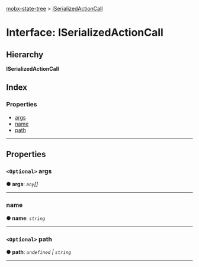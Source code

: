 [mobx-state-tree](../README.md) > [ISerializedActionCall](../interfaces/iserializedactioncall.md)

# Interface: ISerializedActionCall

## Hierarchy

**ISerializedActionCall**

## Index

### Properties

* [args](iserializedactioncall.md#args)
* [name](iserializedactioncall.md#name)
* [path](iserializedactioncall.md#path)

---

## Properties

<a id="args"></a>

### `<Optional>` args

**● args**: *`any`[]*

___
<a id="name"></a>

###  name

**● name**: *`string`*

___
<a id="path"></a>

### `<Optional>` path

**● path**: *`undefined` | `string`*

___


